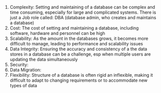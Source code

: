 1. Complexity: Setting and maintaining of a database can be complex and time consuming, especially for large and complicated systems.
There is just a Job role called: DBA (database admin, who creates and maintains a database)
2. Cost: The cost of setting and maintaining a database, including software, hardware and personnel can be high
3. Scalability: As the amount in the databases grows, it becomes more difficult to manage, leading to performance and scalability issues
4. Data Integrity: Ensuring the accuracy and consistency of a the data stores in a database can be a challenge, esp when multiple users are updating the data simultaneously
5. Security: 
6. Data Migration: 
7. Flexibility: Structure of a database is often rigid an inflexible, making it difficult to adapt to changing requirements or to accommodate new types of data